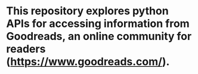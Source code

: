 # This repository explores python APIs for accessing information from Goodreads, an online community for readers (https://www.goodreads.com/).
